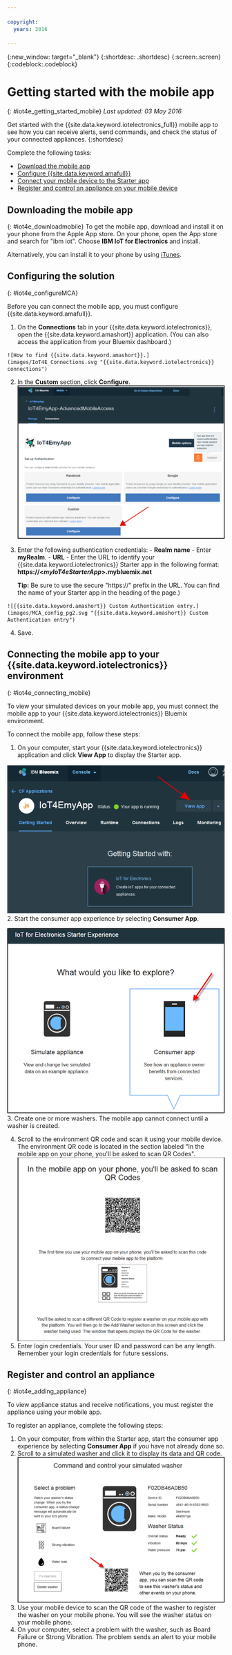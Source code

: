 ```yaml
---

copyright:
  years: 2016

---
```

<!-- Copyright info at top of file: REQUIRED
    The copyright info is YAML content that must occur at the top of the MD file, before attributes are listed.
    It must be --- surrounded by 3 dashes ---
    The value "years" can contain just one year or a two years separated by a comma. (years: 2014, 2016)
    Indentation as per the previous template must be preserved.
-->

<!-- Common attributes used in the template are defined as follows: -->
{:new_window: target="_blank"}
{:shortdesc: .shortdesc}
{:screen:.screen}
{:codeblock:.codeblock}

# Getting started with the mobile app
{: #iot4e_getting_started_mobile}
*Last updated: 03 May 2016*

Get started with the {{site.data.keyword.iotelectronics_full}} mobile app to see how you can receive alerts, send commands, and check the status of your connected appliances.
{:shortdesc}

Complete the following tasks:
  - [Download the mobile app](#iot4e_downloadmobile)
  - [Configure {{site.data.keyword.amafull}}](#iot4e_configureMCA)
  - [Connect your mobile device to the Starter app](#iot4e_connecting_mobile)
  - [Register and control an appliance on your mobile device](#iot4e_adding_appliance)


 ## Downloading the mobile app
 {: #iot4e_downloadmobile}
 To get the mobile app, download and install it on your phone from the Apple App store.  On your phone, open the App store and search for "ibm iot". Choose **IBM IoT for Electronics** and install.

 Alternatively, you can install it to your phone by using [iTunes](https://itunes.apple.com/us/app/ibm-iot-for-electronics/id1103404928?ls=1&mt=8).

## Configuring the solution
{: #iot4e_configureMCA}

Before you can connect the mobile app, you must configure {{site.data.keyword.amafull}}.  

  1. On the **Connections** tab in your {{site.data.keyword.iotelectronics}}, open the {{site.data.keyword.amashort}} application. (You can also access the application from your Bluemix dashboard.)  

    ![How to find {{site.data.keyword.amashort}}.](images/IoT4E_Connections.svg "{{site.data.keyword.iotelectronics}} connections")

  2. In the **Custom** section, click **Configure**.  
   ![Configure {{site.data.keyword.amashort}}.](images/MCA_config_pg.svg "{{site.data.keyword.amashort}} Set Up Authentication page")  
  3. Enter the following authentication credentials:
    - **Realm name** - Enter **myRealm**.
    - **URL** - Enter the URL to identify your {{site.data.keyword.iotelectronics}} Starter app in the following format: **https://<*myIoT4eStarterApp*>.mybluemix.net**  

      **Tip:** Be sure to use the secure "https://" prefix in the URL. You can find the name of your Starter app in the heading of the page.)  

    ![{{site.data.keyword.amashort}} Custom Authentication entry.](images/MCA_config_pg2.svg "{{site.data.keyword.amashort}} Custom Authentication entry")  

  4. Save.


## Connecting the mobile app to your {{site.data.keyword.iotelectronics}} environment
{: #iot4e_connecting_mobile}

To view your simulated devices on your mobile app, you must connect the mobile app to your {{site.data.keyword.iotelectronics}} Bluemix environment.

To connect the mobile app, follow these steps:

  1. On your computer, start your {{site.data.keyword.iotelectronics}} application and click **View App** to display the Starter app.  

  ![{{site.data.keyword.iotelectronics}}  Getting Started page with View App highlighted.](images/IoT4E_getting_started.svg "{{site.data.keyword.iotelectronics}} Getting Started page with View App")  
  2. Start the consumer app experience by selecting **Consumer App**.

  ![Select the  {{site.data.keyword.iotelectronics}} Consumer app experience.](images/IoT4E_consumer_app.svg "{{site.data.keyword.iotelectronics}} Consumer app experience")
  3. Create one or more washers. The mobile app cannot connect until a washer is created.

  4.	Scroll to the environment QR code and scan it using your mobile device. The environment QR code is located in the section labeled "In the mobile app on your phone, you'll be asked to scan QR Codes".
![Scan the  {{site.data.keyword.iotelectronics}} environment QR code.](images/iot4e_mobile_connect_QR.svg "{{site.data.keyword.iotelectronics}} environment QR code")
  5. Enter login credentials. Your user ID and password can be any length. Remember your login credentials for future sessions.  

## Register and control an appliance
{: #iot4e_adding_appliance}

To view appliance status and receive notifications, you must register the appliance using your mobile app.

To register an appliance, complete the following steps:

  1. On your computer, from within the Starter app, start the consumer app experience by selecting **Consumer App** if you have not already done so.
  2. Scroll to a simulated washer and click it to display its data and QR code.   
![Select a washer.](images/IoT4E_mobile_washer_QR.svg "Select a washer.")
  3.	Use your mobile device to scan the QR code of the washer to register the washer on your mobile phone. You will see the washer status on your mobile phone.
  4. On your computer, select a problem with the washer, such as Board Failure or Strong Vibration.  The problem sends an alert to your mobile phone.
